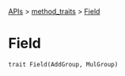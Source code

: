 [APIs](../index.md) > [method_traits](./index.md) > [Field]()

# Field

```
trait Field(AddGroup, MulGroup)
```
